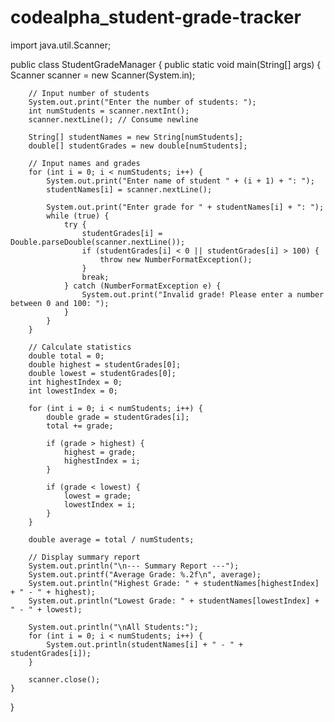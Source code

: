 # codealpha_student-grade-tracker
import java.util.Scanner;

public class StudentGradeManager {
    public static void main(String[] args) {
        Scanner scanner = new Scanner(System.in);

        // Input number of students
        System.out.print("Enter the number of students: ");
        int numStudents = scanner.nextInt();
        scanner.nextLine(); // Consume newline

        String[] studentNames = new String[numStudents];
        double[] studentGrades = new double[numStudents];

        // Input names and grades
        for (int i = 0; i < numStudents; i++) {
            System.out.print("Enter name of student " + (i + 1) + ": ");
            studentNames[i] = scanner.nextLine();

            System.out.print("Enter grade for " + studentNames[i] + ": ");
            while (true) {
                try {
                    studentGrades[i] = Double.parseDouble(scanner.nextLine());
                    if (studentGrades[i] < 0 || studentGrades[i] > 100) {
                        throw new NumberFormatException();
                    }
                    break;
                } catch (NumberFormatException e) {
                    System.out.print("Invalid grade! Please enter a number between 0 and 100: ");
                }
            }
        }

        // Calculate statistics
        double total = 0;
        double highest = studentGrades[0];
        double lowest = studentGrades[0];
        int highestIndex = 0;
        int lowestIndex = 0;

        for (int i = 0; i < numStudents; i++) {
            double grade = studentGrades[i];
            total += grade;

            if (grade > highest) {
                highest = grade;
                highestIndex = i;
            }

            if (grade < lowest) {
                lowest = grade;
                lowestIndex = i;
            }
        }

        double average = total / numStudents;

        // Display summary report
        System.out.println("\n--- Summary Report ---");
        System.out.printf("Average Grade: %.2f\n", average);
        System.out.println("Highest Grade: " + studentNames[highestIndex] + " - " + highest);
        System.out.println("Lowest Grade: " + studentNames[lowestIndex] + " - " + lowest);

        System.out.println("\nAll Students:");
        for (int i = 0; i < numStudents; i++) {
            System.out.println(studentNames[i] + " - " + studentGrades[i]);
        }

        scanner.close();
    }
}
